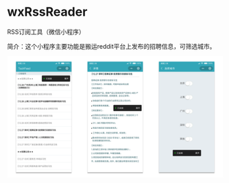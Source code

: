 # wxRssReader
RSS订阅工具（微信小程序）

简介：这个小程序主要功能是搬运reddit平台上发布的招聘信息，可筛选城市。

![首页信息流](https://github.com/lianpeiwei/wxRssReader/blob/master/image/all_page.png)
